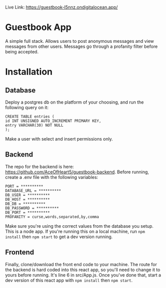 Live Link: https://guestbook-l5nnz.ondigitalocean.app/

# Guestbook App

A simple full stack. Allows users to post anonymous messages and view messages from other users. Messages go through a profanity filter before being accepted.

# Installation

## Database

Deploy a postgres db on the platform of your choosing, and run the following query on it:

```
CREATE TABLE entries ( 
id INT UNSIGNED AUTO_INCREMENT PRIMARY KEY, 
entry VARCHAR(30) NOT NULL
); 
```

Make a user with select and insert permissions only.

## Backend

The repo for the backend is here: https://github.com/AceOfHeart5/guestbook-backend. Before running, create a .env file with the following variables:

```
PORT = **********
DATABASE_URL = **********
DB_USER = **********
DB_HOST = **********
DB_DB = **********
DB_PASSWORD = **********
DB_PORT = **********
PROFANITY = curse,words,separated,by,comma
```

Make sure you're using the correct values from the database you setup. This is a node app. If you're running this on a local machine, run `npm install` then `npm start` to get a dev version running.

## Frontend

Finally, clone/download the front end code to your machine. The route for the backend is hard coded into this react app, so you'll need to change it to yours before running. It's line 6 in src/App.js. Once you've done that, start a dev version of this react app with `npm install` then `npm start`.
